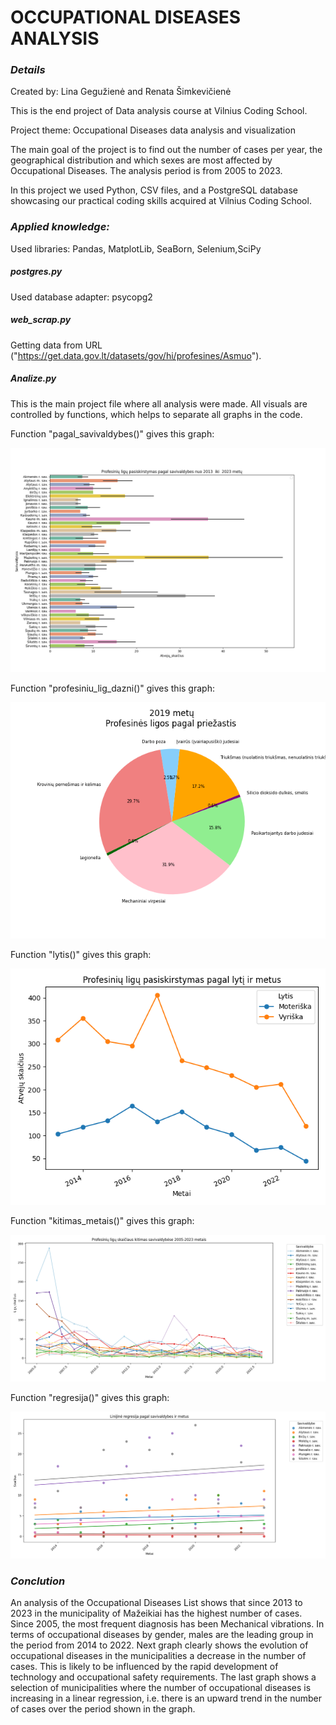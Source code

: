 
# **OCCUPATIONAL** DISEASES ANALYSIS

### _Details_

Created by: Lina Gegužienė and Renata Šimkevičienė

This is the end project of Data analysis course at Vilnius Coding School.

Project theme:  Occupational Diseases data analysis and visualization

The main goal of the project is to find out the number of cases per year, the geographical distribution and which sexes are most affected by Occupational Diseases. The analysis period is from 2005 to 2023.

In this project we used Python, CSV files, and a PostgreSQL database showcasing our practical coding skills acquired at Vilnius Coding School.
  

### _Applied knowledge:_

Used libraries: Pandas, MatplotLib, SeaBorn, Selenium,SciPy

##### _postgres_.py

Used database adapter: psycopg2

##### _web_scrap_.py

Getting data from URL ("https://get.data.gov.lt/datasets/gov/hi/profesines/Asmuo").

##### Analize.py

This is the main project file where all analysis were made. All visuals are controlled by functions, which helps to separate all graphs in the code.

Function "pagal_savivaldybes()" gives this graph:

![pagal_savivaldybes.png](Pictures%2Fpagal_savivaldybes.png)

Function "profesiniu_lig_dazni()" gives this graph:

![profesines_lig_pagal_dazni.png](Pictures%2Fprofesines_lig_pagal_dazni.png)

Function "lytis()" gives this graph:

![lytis_linijinis.png](Pictures%2Flytis_linijinis.png)

Function "kitimas_metais()" gives this graph:

![pokytis.png](Pictures%2Fpokytis.png)

Function "regresija()" gives this graph:

![ regresija.png](Pictures%2F%20regresija.png)

### _Conclution_

An analysis of the Occupational Diseases List shows that since 2013 to 2023 in the municipality of Mažeikiai has the highest number of cases. Since 2005, the most frequent diagnosis has been Mechanical vibrations. In terms of occupational diseases by gender, males are the leading group in the period from 2014 to 2022. Next graph clearly shows the evolution of occupational diseases in the municipalities a decrease in the number of cases. This is likely to be influenced by the rapid development of technology and occupational safety requirements. The last graph shows a selection of municipalities where the number of occupational diseases is increasing in a linear regression, i.e. there is an upward trend in the number of cases over the period shown in the graph.


